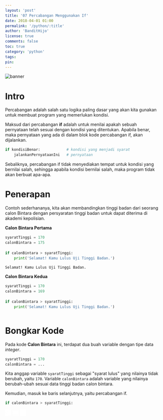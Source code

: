 ```yaml
---
layout: 'post'
title: '07 Percabangan Menggunakan If'
date: 2018-04-01 01:00
permalink: '/python/:title'
author: 'BanditHijo'
license: true
comments: false
toc: true
category: 'python'
tags:
pin:
---
```


<!-- BANNER OF THE POST -->
<img class="post-body-img" src="https://s20.postimg.org/t9oqaz11p/banner_python_00.png" alt="banner">

# Intro

Percabangan adalah salah satu logika paling dasar yang akan kita gunakan untuk membuat program yang memerlukan kondisi.

Maksud dari percabangan **if** adalah untuk menilai apakah sebuah pernyataan telah sesuai dengan kondisi yang ditentukan. Apabila benar, maka pernyataan yang ada di dalam blok kode percabangan if, akan dijalankan.

```bash
if kondisiBenar:            # kondisi yang menjadi syarat
    jalankanPernyataanIni   # pernyataan
```

Sebaliknya, percabangan if tidak menyediakan tempat untuk kondisi yang bernilai salah, sehingga apabila kondisi bernilai salah, maka program tidak akan berbuat apa-apa.

# Penerapan

Contoh sederhananya, kita akan membandingkan tinggi badan dari seorang calon Bintara dengan persyaratan tinggi badan untuk dapat diterima di akademi kepolisian.

**Calon Bintara Pertama**

```python
syaratTinggi = 170
calonBintara = 175

if calonBintara > syaratTinggi:
    print('Selamat! Kamu Lulus Uji Tinggi Badan.')
```
```
Selamat! Kamu Lulus Uji Tinggi Badan.
```

**Calon Bintara Kedua**

```python
syaratTinggi = 170
calonBintara = 169

if calonBintara > syaratTinggi:
    print('Selamat! Kamu Lulus Uji Tinggi Badan.')
```
```

```

# Bongkar Kode

Pada kode **Calon Bintara** ini, terdapat dua buah variable dengan tipe data _integer_.

```python
syaratTinggi = 170
calonBintara = ...
```

Kita anggap variable `syaratTinggi` sebagai "syarat lulus" yang nilainya tidak berubah, yaitu `170`. Variable `calonBintara` adalah variable yang nilainya berubah-ubah sesuai data tinggi badan calon bintara.

Kemudian, masuk ke baris selanjutnya, yaitu percabangan if.

```python
if calonBintara > syaratTinggi:
```




<!-- NEXT PREV BUTTON -->
<div class="post-nav">
<a class="btn-blue-l" href="/python/06-perulangan-for"><img style="width:20px;" src="/assets/img/logo/logo_ap.png"></a>
<a class="btn-blue-c" href="/python/"><img style="width:20px;" src="/assets/img/logo/logo_menu.svg"></a>
<a class="btn-blue-r" href="/python/"><img style="width:20px;" src="/assets/img/logo/logo_an.png"></a>
</div>
